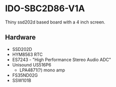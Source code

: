 # IDO-SBC2D86-V1A

Thiny ssd202d based board with a 4 inch screen.

## Hardware

- SSD202D
- HYM8563 RTC
- ES7243 - "High Performance Stereo Audio ADC"
- Unisound US516P6
  - LPA4871(?) mono amp
- FS35ND02G
- SSW101B
